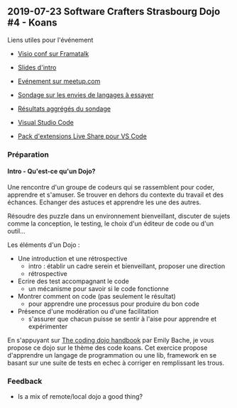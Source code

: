 
## 2019-07-23 Software Crafters Strasbourg Dojo #4 - Koans

Liens utiles pour l'événement

* [Visio conf sur Framatalk](https://framatalk.org/swcraftstras)
* [Slides d'intro](https://slides.com/marcwaiwai/coding-dojo#/)
* [Evénement sur meetup.com](https://www.meetup.com/Software-Crafters-Strasbourg/events/263106483/)
* [Sondage sur les envies de langages à essayer](https://frama.link/swcraftkoans)
* [Résultats aggrégés du sondage](https://frama.link/swcraftkoanspoll)

* [Visual Studio Code](https://code.visualstudio.com/)
* [Pack d'extensions Live Share pour VS Code](https://marketplace.visualstudio.com/items?itemName=MS-vsliveshare.vsliveshare-pack)


### Préparation

#### Intro - Qu'est-ce qu'un Dojo?

Une rencontre d'un groupe de codeurs qui se rassemblent pour coder, apprendre et s'amuser. Se trouver
en dehors du contexte du travail et des échances. Echanger des astuces et apprendre les une des autres.

Résoudre des puzzle dans un environnement bienveillant, discuter de sujets comme la conception, le testing,
le choix d'un éditeur de code ou d'un outil...

Les éléments d'un Dojo :

* Une introduction et une rétrospective
  * intro : établir un cadre serein et bienveillant, proposer une direction
  * rétrospective
* Ecrire des test accompagnant le code
  * un mécanisme pour savoir si le code fonctionne
* Montrer comment on code (pas seulement le résultat)
  * pour apprendre une processus pour produire du bon code  
* Présence d'une modération ou d'une facilitation
  * s'assurer que chacun puisse se sentir à l'aise pour apprendre et expérimenter

En s'appuyant sur [The coding dojo handbook](https://leanpub.com/codingdojohandbook) par Emily Bache, 
je vous propose ce dojo sur le thème des code koans. Cet exercice propose d'apprendre un langage 
de programmation ou une lib, framework en se basant sur une suite de tests en echec à corriger en 
remplissant les trous.


### Feedback

* Is a mix of remote/local dojo a good thing?
